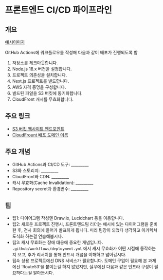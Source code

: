 # 프론트엔드 CI/CD 파이프라인

## 개요

[예시이미지](https://file.notion.so/f/f/83c75a39-3aba-4ba4-a792-7aefe4b07895/6912169d-ce70-41bf-b624-946d4ee984eb/Untitled.png?id=85426052-e1c3-43af-bfb0-4dea20954fc0&table=block&spaceId=83c75a39-3aba-4ba4-a792-7aefe4b07895&expirationTimestamp=1722038400000&signature=ZcRd8Kee9jOSTXVrXwb-0MnkmqTRTUaD0R-Pg6AY8iI&downloadName=Untitled.png)

GitHub Actions에 워크플로우를 작성해 다음과 같이 배포가 진행되도록 함

1. 저장소를 체크아웃합니다.
2. Node.js 18.x 버전을 설정합니다.
3. 프로젝트 의존성을 설치합니다.
4. Next.js 프로젝트를 빌드합니다.
5. AWS 자격 증명을 구성합니다.
6. 빌드된 파일을 S3 버킷에 동기화합니다.
7. CloudFront 캐시를 무효화합니다.

## 주요 링크

- [S3 버킷 웹사이트 엔드포인트](http://assignment-6-advanced.s3-website.ap-northeast-2.amazonaws.com/)
- [CloudFrount 배포 도메인 이름](https://d16h0q0dfztggr.cloudfront.net/)

## 주요 개념

- GitHub Actions과 CI/CD 도구: _________
- S3와 스토리지: _________
- CloudFront와 CDN: _________
- 캐시 무효화(Cache Invalidation): _________
- Repository secret과 환경변수: _________

## 팁

- 팁1: 다이어그램 작성엔 Draw.io, Lucidchart 등을 이용합니다.
- 팁2: 새로운 프로젝트 진행시, 프론트엔드팀 리더는 예시에 있는 다이어그램을 준비한 후, 전사 회의에 들어가 발표하게 됩니다. 미리 팀장이 되었다 생각하고 아키텍쳐 도식화 하는걸 연습해봅시다.
- 팁3: 캐시 무효화는 장애 대응에 중요한 개념입니다. `.github/workflows/deployment.yml` 에서 캐시 무효화가 어떤 시점에 동작하는지 보고, 추가 리서치를 통해 반드시 개념을 이해하고 넘어갑시다.
- 팁4: 상용 프로젝트에선 DNS 서비스가 필요합니다. 도메인 구입이 필요해 본 과제에선 ‘Route53’을 붙이는걸 하지 않았지만, 실무에선 다음과 같은 인프라 구성이 필요하다는걸 알아둡시다.
